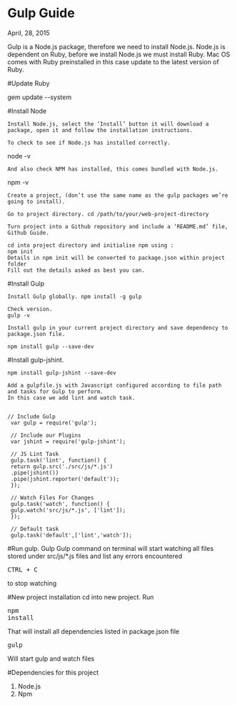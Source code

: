 
# Gulp Guide
April, 28, 2015

Gulp is a Node.js package, therefore we need to install Node.js. Node.js is dependent on Ruby, before we install Node.js we must install Ruby. Mac OS comes with Ruby preinstalled in this case update to the latest version of Ruby.


#Update Ruby

gem update --system

#Install Node

    Install Node.js, select the ‘Install’ button it will download a package, open it and follow the installation instructions.
    
    To check to see if Node.js has installed correctly.
node -v

    And also check NPM has installed, this comes bundled with Node.js.

npm -v


    Create a project, (don’t use the same name as the gulp packages we’re going to install).

    Go to project directory. cd /path/to/your/web-project-directory

    Turn project into a Github repository and include a ‘README.md’ file, Github Guide.

    cd into project directory and initialise npm using : 
    npm init
    Details in npm init will be converted to package.json within project folder
    Fill out the details asked as best you can. 
#Install Gulp
    
    Install Gulp globally. npm install -g gulp

    Check version. 
    gulp -v

    Install gulp in your current project directory and save dependency to package.json file. 
    
    npm install gulp --save-dev
    
#Install gulp-jshint.

    npm install gulp-jshint --save-dev

    Add a gulpfile.js with Javascript configured according to file path and tasks for Gulp to perform.
    In this case we add lint and watch task. 
    
    
    // Include Gulp
     var gulp = require('gulp');

     // Include our Plugins
     var jshint = require('gulp-jshint'); 

     // JS Lint Task
     gulp.task('lint', function() {
     return gulp.src('./src/js/*.js')
     .pipe(jshint())
     .pipe(jshint.reporter('default'));
     });

     // Watch Files For Changes
     gulp.task('watch', function() {
     gulp.watch('src/js/*.js', ['lint']);
     });

     // Default task
     gulp.task('default',['lint','watch']);

#Run gulp. 
    Gulp
Gulp command on terminal will start watching all files stored under src/js/*.js files and list any errors encountered
<pre>CTRL + C</pre> to stop watching


#New project installation
cd into new project.
Run
    <pre>npm install</pre>
That will install all dependencies listed in package.json file
    <pre>gulp</pre>
Will start gulp and watch files

#Dependencies for this project
1. Node.js
2. Npm
